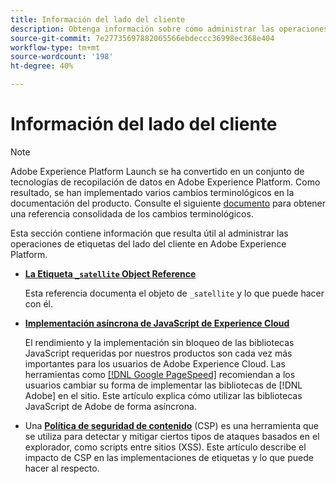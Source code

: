 ```yaml
---
title: Información del lado del cliente
description: Obtenga información sobre cómo administrar las operaciones de etiquetas en el lado del cliente de la aplicación web o móvil.
source-git-commit: 7e27735697882065566ebdeccc36998ec368e404
workflow-type: tm+mt
source-wordcount: '198'
ht-degree: 40%

---
```


# Información del lado del cliente

>[!NOTE]
>
>Adobe Experience Platform Launch se ha convertido en un conjunto de tecnologías de recopilación de datos en Adobe Experience Platform. Como resultado, se han implementado varios cambios terminológicos en la documentación del producto. Consulte el siguiente [documento](../../term-updates.md) para obtener una referencia consolidada de los cambios terminológicos.

Esta sección contiene información que resulta útil al administrar las operaciones de etiquetas del lado del cliente en Adobe Experience Platform.

* [**La Etiqueta `_satellite` Object Reference**](satellite-object.md)

   Esta referencia documenta el objeto de `_satellite` y lo que puede hacer con él.

* [**Implementación asíncrona de JavaScript de Experience Cloud**](asynchronous-deployment.md)

   El rendimiento y la implementación sin bloqueo de las bibliotecas JavaScript requeridas por nuestros productos son cada vez más importantes para los usuarios de Adobe Experience Cloud. Las herramientas como [[!DNL Google PageSpeed]](https://developers.google.com/speed/pagespeed/insights/) recomiendan a los usuarios cambiar su forma de implementar las bibliotecas de [!DNL Adobe] en el sitio. Este artículo explica cómo utilizar las bibliotecas JavaScript de Adobe de forma asíncrona.

* Una [**Política de seguridad de contenido**](content-security-policy.md) (CSP) es una herramienta que se utiliza para detectar y mitigar ciertos tipos de ataques basados en el explorador, como scripts entre sitios (XSS). Este artículo describe el impacto de CSP en las implementaciones de etiquetas y lo que puede hacer al respecto.
